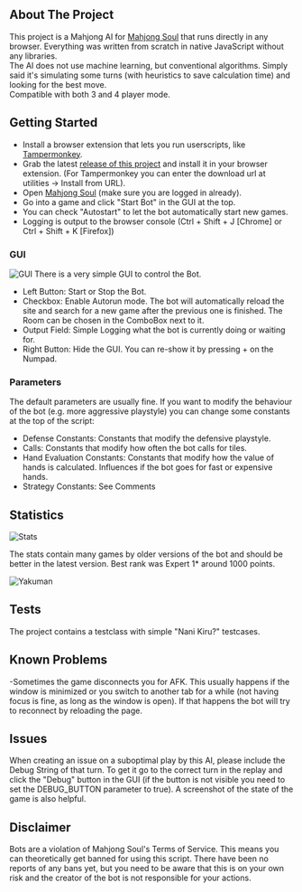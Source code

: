 ## About The Project

This project is a Mahjong AI for [Mahjong Soul](https://mahjongsoul.game.yo-star.com/) that runs directly in any browser. Everything was written from scratch in native JavaScript without any libraries.  
The AI does not use machine learning, but conventional algorithms. Simply said it's simulating some turns (with heuristics to save calculation time) and looking for the best move.  
Compatible with both 3 and 4 player mode.

## Getting Started

* Install a browser extension that lets you run userscripts, like [Tampermonkey](https://www.tampermonkey.net/).
* Grab the latest [release of this project](https://github.com/Jimboom7/AlphaJong/releases) and install it in your browser extension. (For Tampermonkey you can enter the download url at utilities -> Install from URL).
* Open [Mahjong Soul](https://mahjongsoul.game.yo-star.com/) (make sure you are logged in already).
* Go into a game and click "Start Bot" in the GUI at the top.
* You can check "Autostart" to let the bot automatically start new games.
* Logging is output to the browser console (Ctrl + Shift + J [Chrome] or Ctrl + Shift + K [Firefox])

### GUI
![GUI](https://i.imgur.com/6PnXb3T.png)
There is a very simple GUI to control the Bot.  
* Left Button: Start or Stop the Bot.
* Checkbox: Enable Autorun mode. The bot will automatically reload the site and search for a new game after the previous one is finished. The Room can be chosen in the ComboBox next to it.
* Output Field: Simple Logging what the bot is currently doing or waiting for.
* Right Button: Hide the GUI. You can re-show it by pressing + on the Numpad.

### Parameters
The default parameters are usually fine. If you want to modify the behaviour of the bot (e.g. more aggressive playstyle) you can change some constants at the top of the script:

* Defense Constants: Constants that modify the defensive playstyle.
* Calls: Constants that modify how often the bot calls for tiles.
* Hand Evaluation Constants: Constants that modify how the value of hands is calculated. Influences if the bot goes for fast or expensive hands.
* Strategy Constants: See Comments

## Statistics

![Stats](https://i.imgur.com/ii4TmYj.png)

The stats contain many games by older versions of the bot and should be better in the latest version. Best rank was Expert 1* around 1000 points.

![Yakuman](https://i.imgur.com/j6j2f2V.png)

## Tests

The project contains a testclass with simple "Nani Kiru?" testcases.

## Known Problems

-Sometimes the game disconnects you for AFK. This usually happens if the window is minimized or you switch to another tab for a while (not having focus is fine, as long as the window is open). If that happens the bot will try to reconnect by reloading the page.

## Issues

When creating an issue on a suboptimal play by this AI, please include the Debug String of that turn. To get it go to the correct turn in the replay and click the "Debug" button in the GUI (if the button is not visible you need to set the DEBUG_BUTTON parameter to true). A screenshot of the state of the game is also helpful.

## Disclaimer

Bots are a violation of Mahjong Soul's Terms of Service. This means you can theoretically get banned for using this script. There have been no reports of any bans yet, but you need to be aware that this is on your own risk and the creator of the bot is not responsible for your actions.